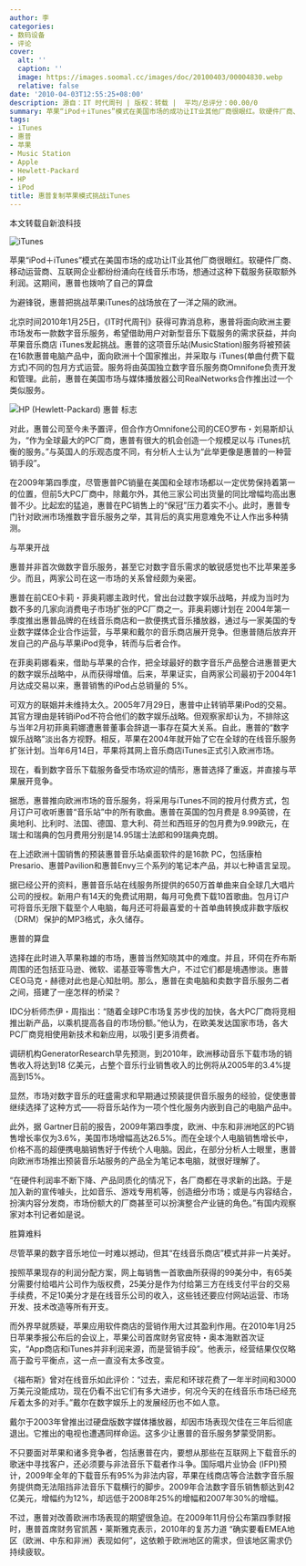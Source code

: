 ```yaml
---
author: 李
categories:
- 数码设备
- 评论
cover:
  alt: ''
  caption: ''
  image: https://images.soomal.cc/images/doc/20100403/00004830.webp
  relative: false
date: '2010-04-03T12:55:25+08:00'
description: 源自：IT 时代周刊 | 版权：转载 |  平均/总评分：00.00/0
summary: 苹果“iPod＋iTunes”模式在美国市场的成功让IT业其他厂商很眼红。软硬件厂商、移动运营商、互联网企业都纷纷涌向在线音乐市场，想通过这种下载服务获取额外利润。这期间，惠普也拨响了自己的算盘。为避锋锐，惠普把挑战苹果iTunes的战场放在了一洋之隔的欧洲。惠普将面向欧洲主要市场发布一款数字音乐服务……
tags:
- iTunes
- 惠普
- 苹果
- Music Station
- Apple
- Hewlett-Packard
- HP
- iPod
title: 惠普复制苹果模式挑战iTunes
---
```


本文转载自新浪科技



![iTunes](https://images.soomal.cc/images/doc/20100403/00004830.webp)



苹果“iPod＋iTunes”模式在美国市场的成功让IT业其他厂商很眼红。软硬件厂商、移动运营商、互联网企业都纷纷涌向在线音乐市场，想通过这种下载服务获取额外利润。这期间，惠普也拨响了自己的算盘



为避锋锐，惠普把挑战苹果iTunes的战场放在了一洋之隔的欧洲。



北京时间2010年1月25日，《IT时代周刊》获得可靠消息称，惠普将面向欧洲主要市场发布一款数字音乐服务，希望借助用户对新型音乐下载服务的需求获益，并向苹果音乐商店 
iTunes发起挑战。惠普的这项音乐站(MusicStation)服务将被预装在16款惠普电脑产品中，面向欧洲十个国家推出，并采取与 
iTunes(单曲付费下载方式)不同的包月方式运营。服务将由英国独立数字音乐服务商Omnifone负责开发和管理。此前，惠普在美国市场与媒体播放器公司RealNetworks合作推出过一个类似服务。



![HP (Hewlett-Packard) 惠普 标志](https://images.soomal.cc/images/doc/20100403/00004831.webp)



对此，惠普公司至今未予置评，但合作方Omnifone公司的CEO罗布・刘易斯却认为，“作为全球最大的PC厂商，惠普有很大的机会创造一个规模足以与 
iTunes抗衡的服务。”与英国人的乐观态度不同，有分析人士认为“此举更像是惠普的一种营销手段”。



在2009年第四季度，尽管惠普PC销量在美国和全球市场都以一定优势保持着第一的位置，但前5大PC厂商中，除戴尔外，其他三家公司出货量的同比增幅均高出惠普不少。比起宏的猛追，惠普在PC销售上的“保冠”压力着实不小。此时，惠普专门针对欧洲市场推数字音乐服务之举，其背后的真实用意难免不让人作出多种猜测。



与苹果开战



惠普并非首次做数字音乐服务，甚至它对数字音乐需求的敏锐感觉也不比苹果差多少。而且，两家公司在这一市场的关系曾经颇为亲密。



惠普在前CEO卡莉・菲奥莉娜主政时代，曾出台过数字娱乐战略，并成为当时为数不多的几家向消费电子市场扩张的PC厂商之一。菲奥莉娜计划在 
2004年第一季度推出惠普品牌的在线音乐商店和一款便携式音乐播放器，通过与一家美国的专业数字媒体企业合作运营，与苹果和戴尔的音乐商店展开竞争。但惠普随后放弃开发自己的产品与苹果iPod竞争，转而与后者合作。



在菲奥莉娜看来，借助与苹果的合作，把全球最好的数字音乐产品整合进惠普更大的数字娱乐战略中，从而获得增值。后来，苹果证实，自两家公司最初于2004年1月达成交易以来，惠普销售的iPod占总销量的 
5%。



可双方的联姻并未维持太久。2005年7月29日，惠普中止转销苹果iPod的交易。其官方理由是转销iPod不符合他们的数字娱乐战略。但观察家却认为，不排除这与当年2月初菲奥莉娜遭惠普董事会辞退一事存在莫大关系。自此，惠普的“数字娱乐战略”淡出各方视野。相反，苹果在2004年就开始了它在全球的在线音乐服务扩张计划。当年6月14日，苹果将其网上音乐商店iTunes正式引入欧洲市场。



现在，看到数字音乐下载服务备受市场欢迎的情形，惠普选择了重返，并直接与苹果展开竞争。



据悉，惠普推向欧洲市场的音乐服务，将采用与iTunes不同的按月付费方式，包月订户可收听惠普“音乐站”中的所有歌曲。惠普在英国的包月费是 
8.99英镑，在奥地利、比利时、法国、德国、意大利、荷兰和西班牙的包月费为9.99欧元，在瑞士和瑞典的包月费用分别是14.95瑞士法郎和99瑞典克朗。



在上述欧洲十国销售的预装惠普音乐站桌面软件的是16款 
PC，包括康柏Presario、惠普Pavilion和惠普Envy三个系列的笔记本产品，并以七种语言呈现。



据已经公开的资料，惠普音乐站在线服务所提供的650万首单曲来自全球几大唱片公司的授权。新用户有14天的免费试用期，每月可免费下载10首歌曲。包月订户可将音乐无限下载至个人电脑，每月还可将最喜爱的十首单曲转换成非数字版权（DRM）保护的MP3格式，永久储存。



惠普的算盘



选择在此时进入苹果称雄的市场，惠普当然知晓其中的难度。并且，环伺在乔布斯周围的还包括亚马逊、微软、诺基亚等零售大户，不过它们都是境遇惨淡。惠普CEO马克・赫德对此也是心知肚明。那么，惠普在卖电脑和卖数字音乐服务二者之间，搭建了一座怎样的桥梁？



IDC分析师杰伊・周指出：“随着全球PC市场复苏步伐的加快，各大PC厂商将竞相推出新产品，以乘机提高各自的市场份额。”他认为，在欧美发达国家市场，各大PC厂商竞相使用新技术和新应用，以吸引更多消费者。



调研机构GeneratorResearch早先预测，到2010年，欧洲移动音乐下载市场的销售收入将达到18 
亿美元，占整个音乐行业销售收入的比例将从2005年的3.4%提高到15%。



显然，市场对数字音乐的旺盛需求和早期通过预装提供音乐服务的经验，促使惠普继续选择了这种方式――将音乐站作为一项个性化服务内嵌到自己的电脑产品中。



此外，据 
Gartner日前的报告，2009年第四季度，欧洲、中东和非洲地区的PC销售增长率仅为3.6%，美国市场增幅高达26.5%。而在全球个人电脑销售增长中，价格不高的超便携电脑销售好于传统个人电脑。因此，在部分分析人士眼里，惠普向欧洲市场推出预装音乐站服务的产品全为笔记本电脑，就很好理解了。



“在硬件利润率不断下降、产品同质化的情况下，各厂商都在寻求新的出路。于是加入新的宣传噱头，比如音乐、游戏专用机等，创造细分市场；或是与内容结合，扮演内容分发商，市场份额大的厂商甚至可以扮演整合产业链的角色。”有国内观察家对本刊记者如是说。



胜算难料



尽管苹果的数字音乐地位一时难以撼动，但其“在线音乐商店”模式并非一片美好。



按照苹果现存的利润分配方案，网上每销售一首歌曲所获得的99美分中，有65美分需要付给唱片公司作为版权费，25美分是作为付给第三方在线支付平台的交易手续费，不足10美分才是在线音乐公司的收入，这些钱还要应付网站运营、市场开发、技术改造等所有开支。



而外界早就质疑，苹果应用软件商店的营销作用大过其盈利作用。在2010年1月25日苹果季报公布后的会议上，苹果公司首席财务官皮特・奥本海默首次证实，“App商店和iTunes并非利润来源，而是营销手段”。他表示，经营结果仅仅略高于盈亏平衡点，这一点一直没有太多改变。



《福布斯》曾对在线音乐如此评价：“过去，索尼和环球花费了一年半时间和3000万美元没能成功，现在仍看不出它们有多大进步，何况今天的在线音乐市场已经充斥着太多的对手。”戴尔在数字娱乐上的发展经历也不如人意。



戴尔于2003年曾推出过硬盘版数字媒体播放器，却因市场表现欠佳在三年后彻底退出。它推出的电视也遭遇同样命运。这多少让惠普的音乐服务梦蒙受阴影。



不只要面对苹果和诸多竞争者，包括惠普在内，要想从那些在互联网上下载音乐的歌迷中寻找客户，还必须要与非法音乐下载者作斗争。国际唱片业协会 
(IFPI)预计，2009年全年的下载音乐有95%为非法内容，苹果在线商店等合法数字音乐服务提供商无法阻挡非法音乐下载横行的脚步。2009年合法数字音乐销售额达到42亿美元，增幅约为12%，却远低于2008年25%的增幅和2007年30%的增幅。



不过，惠普对改善欧洲市场表现的期望很急迫。在2009年11月份公布第四季财报时，惠普首席财务官凯茜・莱斯雅克表示，2010年的复苏力道 
“确实要看EMEA地区（欧洲、中东和非洲）表现如何”，这依赖于欧洲地区的需求，但该地区需求仍持续疲软。
